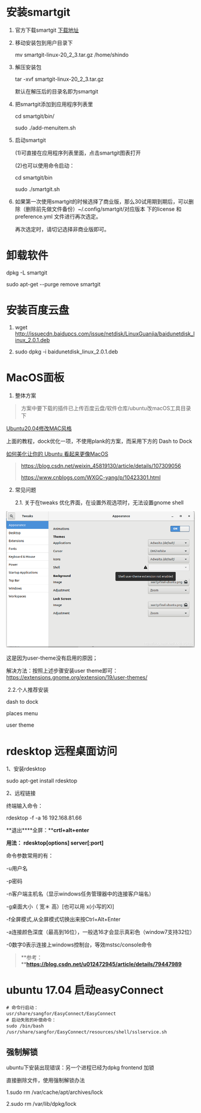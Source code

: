 # 安装smartgit 

1. 官方下载smartgit [下载地址](https://www.syntevo.com/smartgit/download/)

2. 移动安装包到用户目录下

   mv smartgit-linux-20_2_3.tar.gz /home/shindo

3. 解压安装包

   tar -xvf smartgit-linux-20_2_3.tar.gz 

   默认在解压后的目录名即为smartgit

4. 把smartgit添加到应用程序列表里

   cd smartgit/bin/

   sudo ./add-menuitem.sh 

5. 启动smartgit

   (1)可直接在应用程序列表里面，点击smartgit图表打开

   (2)也可以使用命令启动：

   cd smartgit/bin

   sudo ./smartgit.sh

6. 如果第一次使用smartgit的时候选择了商业版，那么30试用期到期后，可以删除（删除前先做文件备份）~/.config/smartgit/对应版本 下的license  和 preference.yml 文件进行再次选定。

   再次选定时，请切记选择非商业版即可。



# 卸载软件

dpkg -L smartgit

sudo apt-get  --purge remove smartgit



# 安装百度云盘

1. wget http://issuecdn.baidupcs.com/issue/netdisk/LinuxGuanjia/baidunetdisk_linux_2.0.1.deb

2. sudo dpkg -i baidunetdisk_linux_2.0.1.deb



# MacOS面板

1. 整体方案

> 方案中要下载的插件已上传百度云盘/软件仓库/ubuntu改macOS工具目录下

[Ubuntu20.04修改MAC风格](https://blog.csdn.net/sxdx2007401103/article/details/108145648)

上面的教程，dock优化一项，不使用plank的方案，而采用下方的 Dash to Dock

[如何美化让你的 Ubuntu 看起来更像MacOS](https://www.jianshu.com/p/161ec1956847)

> https://blog.csdn.net/weixin_45819130/article/details/107309056
>
> https://www.cnblogs.com/WXGC-yang/p/10423301.html



2. 常见问题

   2.1. 关于在tweaks 优化界面，在设置外观选项时，无法设置gnome shell

![img](images/gnome-shell)

这是因为user-theme没有启用的原因；

解决方法：按照上述步骤安装user theme即可：https://extensions.gnome.org/extension/19/user-themes/

​	2.2.个人推荐安装

dash to dock

places menu

user theme

# rdesktop 远程桌面访问 

1、安装rdesktop

sudo apt-get install rdesktop

2、远程链接

终端输入命令：

rdesktop -f -a 16 192.168.81.66



**退出****全屏：****crtl+alt+enter**



**用法：** **rdesktop[options] server[:port]**   

  命令参数常用的有：

  -u用户名

  -p密码

  -n客户端主机名（显示windows任务管理器中的连接客户端名）

  -g桌面大小（ 宽＊ 高）[也可以用 x(小写的X)]

   -f全屏模式,从全屏模式切换出来按Ctrl+Alt+Enter

  -a连接颜色深度（最高到16位），一般选16才会显示真彩色（window7支持32位）

  -0数字0表示连接上windows控制台，等效mstsc/console命令



> **参考：****https://blog.csdn.net/u012472945/article/details/79447989**

# ubuntu 17.04 启动easyConnect

```
# 命令行启动：
usr/share/sangfor/EasyConnect/EasyConnect
# 启动失败的补偿命令：
sudo /bin/bash /usr/share/sangfor/EasyConnect/resources/shell/sslservice.sh
```



## 强制解锁

ubuntu下安装出现错误：另一个进程已经为dpkg frontend 加锁

直接删除文件，使用强制解锁办法

1.sudo rm /var/cache/apt/archives/lock

2.sudo rm /var/lib/dpkg/lock